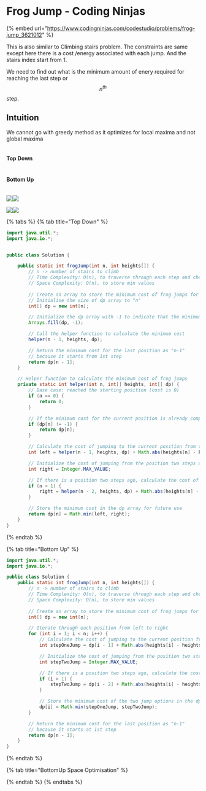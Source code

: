 # Frog Jump - Coding Ninjas

{% embed url="https://www.codingninjas.com/codestudio/problems/frog-jump_3621012" %}

This is also similar to Climbing stairs problem. The constraints are same except here there is a cost /energy associated with each jump. And the stairs index start from 1.&#x20;

We need to find out what is the minimum amount of enery required for reaching the last step or $$n^{th}$$step.

## Intuition

We cannot go with greedy method as it optimizes for local maxima and not global maxima

<figure><img src="../../.gitbook/assets/image (62).png" alt=""><figcaption></figcaption></figure>

#### Top Down

<figure><img src="../../.gitbook/assets/image (83).png" alt=""><figcaption></figcaption></figure>

#### Bottom Up

<figure><img src="../../.gitbook/assets/image (26).png" alt=""><figcaption></figcaption></figure>

![](<../../.gitbook/assets/image (66).png>)![](<../../.gitbook/assets/image (53).png>)

![](<../../.gitbook/assets/image (11).png>)![](<../../.gitbook/assets/image (59).png>)



{% tabs %}
{% tab title="Top Down" %}
```java
import java.util.*;
import java.io.*;


public class Solution {

    public static int frogJump(int n, int heights[]) {
        // n -> number of stairs to climb
        // Time Complexity: O(n), to traverse through each step and check min
        // Space Complexity: O(n), to store min values
        
        // Create an array to store the minimum cost of frog jumps for each position
        // Initialise the size of dp array to "n"
        int[] dp = new int[n];

        // Initialize the dp array with -1 to indicate that the minimum cost is not yet computed
        Arrays.fill(dp, -1);

        // Call the helper function to calculate the minimum cost
        helper(n - 1, heights, dp);

        // Return the minimum cost for the last position as "n-1"
        // because it starts from 1st step
        return dp[n - 1];
    }

    // Helper function to calculate the minimum cost of frog jumps
    private static int helper(int n, int[] heights, int[] dp) {
        // Base case: reached the starting position (cost is 0)
        if (n == 0) {
            return 0;
        }

        // If the minimum cost for the current position is already computed, return the precalculated value
        if (dp[n] != -1) {
            return dp[n];
        }

        // Calculate the cost of jumping to the current position from the previous positions
        int left = helper(n - 1, heights, dp) + Math.abs(heights[n] - heights[n - 1]);

        // Initialize the cost of jumping from the position two steps ago as a large value
        int right = Integer.MAX_VALUE;

        // If there is a position two steps ago, calculate the cost of jumping from that position
        if (n > 1) {
            right = helper(n - 2, heights, dp) + Math.abs(heights[n] - heights[n - 2]);
        }

        // Store the minimum cost in the dp array for future use
        return dp[n] = Math.min(left, right);
    }
}
```
{% endtab %}

{% tab title="Bottom Up" %}
```java
import java.util.*;
import java.io.*;

public class Solution {
    public static int frogJump(int n, int heights[]) {
        // n -> number of stairs to climb
        // Time Complexity: O(n), to traverse through each step and check min
        // Space Complexity: O(n), to store min values
        
        // Create an array to store the minimum cost of frog jumps for each position
        int[] dp = new int[n];

        // Iterate through each position from left to right
        for (int i = 1; i < n; i++) {
            // Calculate the cost of jumping to the current position from the previous position (one step jump)
            int stepOneJump = dp[i - 1] + Math.abs(heights[i] - heights[i - 1]);

            // Initialize the cost of jumping from the position two steps ago as a large value
            int stepTwoJump = Integer.MAX_VALUE;

            // If there is a position two steps ago, calculate the cost of jumping from that position (two steps jump)
            if (i > 1) {
                stepTwoJump = dp[i - 2] + Math.abs(heights[i] - heights[i - 2]);
            }

            // Store the minimum cost of the two jump options in the dp array for the current position
            dp[i] = Math.min(stepOneJump, stepTwoJump);
        }

        // Return the minimum cost for the last position as "n-1"
        // because it starts at 1st step
        return dp[n - 1];
    }
}

```
{% endtab %}

{% tab title="BottomUp Space Optimisation" %}

{% endtab %}
{% endtabs %}
